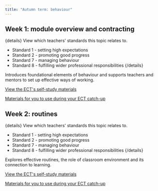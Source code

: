```yaml
---
title: "Autumn term: behaviour"
---
```


## Week 1: module overview and contracting

{details}
View which teachers' standards this topic relates to.

* Standard 1 - setting high expectations
* Standard 2 - promoting good progress
* Standard 7 - managing behaviour
* Standard 8 - fulfilling wider professional responsibilities
{/details}

Introduces foundational elements of behaviour and supports teachers and mentors to set up effective ways of working.

[View the ECT's self-study materials](/ambition/year-one-behaviour/week-1-ect)

[Materials for you to use during your ECT catch-up](/ambition/year-one-behaviour/week-1-mentor)

## Week 2: routines

{details}
View which teachers' standards this topic relates to.

* Standard 1 - setting high expectations
* Standard 2 - promoting good progress
* Standard 7 - managing behaviour
* Standard 8 - fulfilling wider professional responsibilities
{/details}

Explores effective routines, the role of classroom environment and its connection to learning.

[View the ECT's self-study materials](/ambition/year-one-behaviour/week-2-ect)

[Materials for you to use during your ECT catch-up](/ambition/year-one-behaviour/week-2-mentor)

